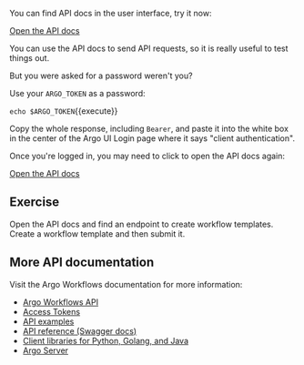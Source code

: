 You can find API docs in the user interface, try it now:

<!-- markdown-link-check-disable-next-line -->
[Open the API docs]({{TRAFFIC_HOST1_2746}}/apidocs)

You can use the API docs to send API requests, so it is really useful to test things out.

But you were asked for a password weren't you?

Use your `ARGO_TOKEN` as a password:

`echo $ARGO_TOKEN`{{execute}}

Copy the whole response, including `Bearer`, and paste it into the white box in the center of the Argo UI Login page where it says "client authentication".

Once you're logged in, you may need to click to open the API docs again:

<!-- markdown-link-check-disable-next-line -->
[Open the API docs]({{TRAFFIC_HOST1_2746}}/apidocs)

## Exercise

Open the API docs and find an endpoint to create workflow templates. Create a workflow template and then submit it.

## More API documentation
Visit the Argo Workflows documentation for more information:
- [Argo Workflows API](https://argoproj.github.io/argo-workflows/rest-api/)
- [Access Tokens](https://argoproj.github.io/argo-workflows/access-token/)
- [API examples](https://argoproj.github.io/argo-workflows/rest-examples/)
- [API reference (Swagger docs)](https://argoproj.github.io/argo-workflows/swagger/)
- [Client libraries for Python, Golang, and Java](https://argoproj.github.io/argo-workflows/client-libraries/)
- [Argo Server](https://argoproj.github.io/argo-workflows/argo-server/)
